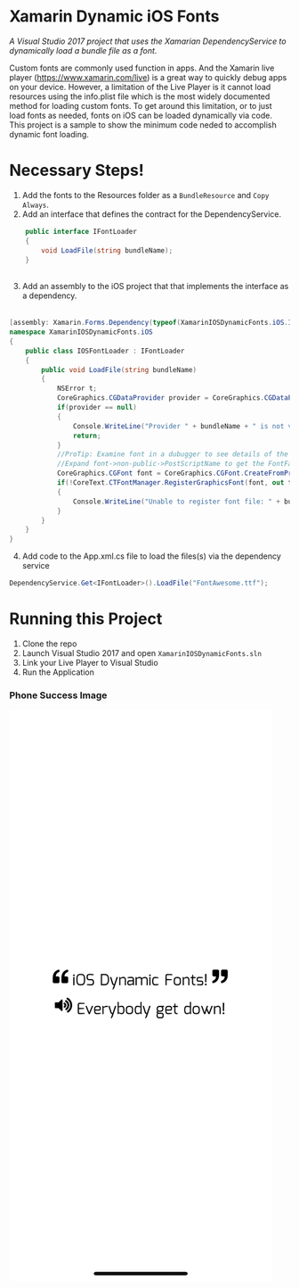 # Xamarin Dynamic iOS Fonts
*A Visual Studio 2017 project that uses the Xamarian DependencyService to dynamically load a bundle file as a font.*

Custom fonts are commonly used function in apps.  And the Xamarin live player (https://www.xamarin.com/live) is a great way to quickly debug apps on your device.  However, a limitation of the Live Player is it cannot load resources using the info.plist file which is the most widely documented method for loading custom fonts.  To get around this limitation, or to just load fonts as needed, fonts on iOS can be loaded dynamically via code.  This project is a sample to show the minimum code neded to accomplish dynamic font loading.  

# Necessary Steps!
1) Add the fonts to the Resources folder as a `BundleResource` and `Copy Always`.
2) Add an interface that defines the contract for the DependencyService.
```cs
    public interface IFontLoader
    {
        void LoadFile(string bundleName);
    }
    
```
3) Add an assembly to the iOS project that that implements the interface as a dependency.
```cs

[assembly: Xamarin.Forms.Dependency(typeof(XamarinIOSDynamicFonts.iOS.IOSFontLoader))]
namespace XamarinIOSDynamicFonts.iOS
{
    public class IOSFontLoader : IFontLoader
    {
        public void LoadFile(string bundleName)
        {
            NSError t;
            CoreGraphics.CGDataProvider provider = CoreGraphics.CGDataProvider.FromFile(bundleName);
            if(provider == null)
            {
                Console.WriteLine("Provider " + bundleName + " is not valid.");
                return;
            }
            //ProTip: Examine font in a dubugger to see details of the font file.
            //Expand font->non-public->PostScriptName to get the FontFamily
            CoreGraphics.CGFont font = CoreGraphics.CGFont.CreateFromProvider(provider);
            if(!CoreText.CTFontManager.RegisterGraphicsFont(font, out t))
            {
                Console.WriteLine("Unable to register font file: " + bundleName);
            }
        }
    }
}
```
4) Add code to the App.xml.cs file to load the files(s) via the dependency service
```cs
DependencyService.Get<IFontLoader>().LoadFile("FontAwesome.ttf");
```

# Running this Project
1) Clone the repo
2) Launch Visual Studio 2017 and open `XamarinIOSDynamicFonts.sln`
3) Link your Live Player to Visual Studio
4) Run the Application

### Phone Success Image
![screenshot](20180320_013214883_iOS.png)
